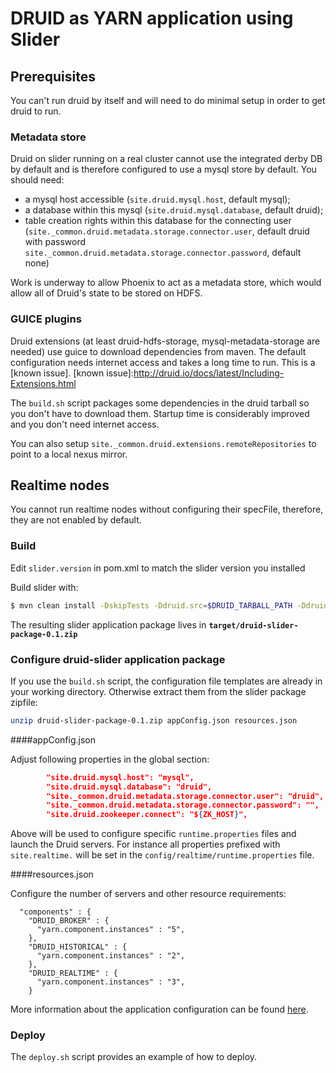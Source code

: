 DRUID as YARN application using Slider
======================================

## Prerequisites

You can't run druid by itself and will need to do minimal setup in
order to get druid to run.

### Metadata store

Druid on slider running on a real cluster cannot use the integrated
derby DB by default and is therefore configured to use a mysql store
by default. You should need:

* a mysql host accessible (`site.druid.mysql.host`, default mysql);
* a database within this mysql (`site.druid.mysql.database`, default druid);
* table creation rights within this database for the connecting user (`site._common.druid.metadata.storage.connector.user`, default druid with password `site._common.druid.metadata.storage.connector.password`, default none)

Work is underway to allow Phoenix to act as a metadata store, which would allow all of Druid's state to be stored on HDFS.

### GUICE plugins
Druid extensions (at least druid-hdfs-storage, mysql-metadata-storage
are needed) use guice to download dependencies from maven. The default
configuration needs internet access and takes a long time to run. This is a [known issue].
[known issue]:http://druid.io/docs/latest/Including-Extensions.html

The `build.sh` script packages some dependencies in the druid tarball so
you don't have to download them. Startup time is considerably improved
and you don't need internet access.

You can also setup `site._common.druid.extensions.remoteRepositories` to
point to a local nexus mirror.

## Realtime nodes

You cannot run realtime nodes without configuring their specFile,
therefore, they are not enabled by default.

### Build

Edit `slider.version` in pom.xml to match the slider version you installed

Build slider with:
```sh
$ mvn clean install -DskipTests -Ddruid.src=$DRUID_TARBALL_PATH -Ddruid.version=$DRUID_VERSION
```
The resulting slider application package lives in __`target/druid-slider-package-0.1.zip`__

### Configure druid-slider application package

If you use the `build.sh` script, the configuration file templates are
already in your working directory. Otherwise extract them from the
slider package zipfile:
```sh
unzip druid-slider-package-0.1.zip appConfig.json resources.json
```

####appConfig.json

Adjust following properties in the global section:
```json
        "site.druid.mysql.host": "mysql",
        "site.druid.mysql.database": "druid",
        "site._common.druid.metadata.storage.connector.user": "druid",
        "site._common.druid.metadata.storage.connector.password": "",
        "site.druid.zookeeper.connect": "${ZK_HOST}",
```

Above will be used to configure specific `runtime.properties` files
and launch the Druid servers. For instance all properties prefixed
with `site.realtime.` will be set in the
`config/realtime/runtime.properties` file.

####resources.json

Configure the number of servers and other resource requirements:
```
  "components" : {
    "DRUID_BROKER" : {
      "yarn.component.instances" : "5",
    },
    "DRUID_HISTORICAL" : {
      "yarn.component.instances" : "2",
    },
    "DRUID_REALTIME" : {
      "yarn.component.instances" : "3",
    }
```
More information about the application configuration can be found [here](http://slider.incubator.apache.org/docs/configuration/core.html).

### Deploy

The `deploy.sh` script provides an example of how to deploy.

